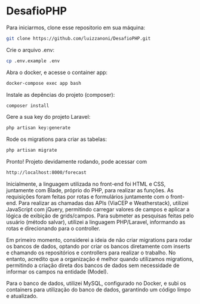 # DesafioPHP

Para iniciarmos, clone esse repositorio em sua máquina:
```sh
git clone https://github.com/luizzanoni/DesafioPHP.git
```

Crie o arquivo .env:
```sh
cp .env.example .env
```

Abra o docker, e acesse o container app:
```sh
docker-compose exec app bash
```

Instale as depências do projeto (composer):
```sh
composer install
```

Gere a sua key do projeto Laravel:
```sh
php artisan key:generate
```

Rode os migrations para criar as tabelas:
```sh
php artisan migrate
```


Pronto! Projeto devidamente rodando, pode acessar com 
```sh
http://localhost:8000/forecast
```

Inicialmente, a linguagem utilizada no front-end foi HTML e CSS, juntamente com Blade, próprio do PHP, para realizar as funções. As requisições foram feitas por rotas e formulários juntamente com o front-end. Para realizar as chamadas das APIs (ViaCEP e Weatherstack), utilizei JavaScript com jQuery, permitindo carregar valores de campos e aplicar a lógica de exibição de grids/campos. Para submeter as pesquisas feitas pelo usuário (método salvar), utilizei a linguagem PHP/Laravel, informando as rotas e direcionando para o controller.

Em primeiro momento, considerei a ideia de não criar migrations para rodar os bancos de dados, optando por criar os bancos diretamente com inserts e chamando os repositórios e controllers para realizar o trabalho. No entanto, acredito que a organização é melhor quando utilizamos migrations, permitindo a criação direta dos bancos de dados sem necessidade de informar os campos na entidade (Model).

Para o banco de dados, utilizei MySQL, configurado no Docker, e subi os containers para utilização do banco de dados, garantindo um código limpo e atualizado.